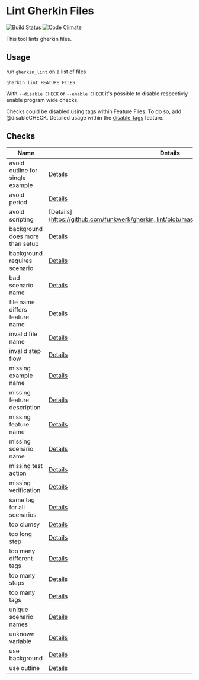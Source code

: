 # Lint Gherkin Files

[![Build Status](https://travis-ci.org/funkwerk/gherkin_lint.svg)](https://travis-ci.org/funkwerk/gherkin_lint)
[![Code Climate](https://codeclimate.com/github/funkwerk/gherkin_lint/badges/gpa.svg)](https://codeclimate.com/github/funkwerk/gherkin_lint)

This tool lints gherkin files.

## Usage

run `gherkin_lint` on a list of files

    gherkin_lint FEATURE_FILES

With `--disable CHECK` or `--enable CHECK` it's possible to disable respectivly enable program wide checks.

Checks could be disabled using tags within Feature Files. To do so, add @disableCHECK.
Detailed usage within the [disable_tags](https://github.com/funkwerk/gherkin_lint/blob/master/features/disable_tags.feature) feature.


## Checks

| Name                             | Details                                                                                                           |
| -------------------------------- | ----------------------------------------------------------------------------------------------------------------- |
| avoid outline for single example | [Details](https://github.com/funkwerk/gherkin_lint/blob/master/features/avoid_outline_for_single_example.feature) |
| avoid period                     | [Details](https://github.com/funkwerk/gherkin_lint/blob/master/features/avoid_period.feature)                     |
| avoid scripting                  | [Details](https://github.com/funkwerk/gherkin_lint/blob/master/features/avoid_scripting.feature                   |
| background does more than setup  | [Details](https://github.com/funkwerk/gherkin_lint/blob/master/features/background_does_more_than_setup.feature)  |
| background requires scenario     | [Details](https://github.com/funkwerk/gherkin_lint/blob/master/features/background_requires_scenario.feature)     |
| bad scenario name                | [Details](https://github.com/funkwerk/gherkin_lint/blob/master/features/bad_scenario_name.feature)                |
| file name differs feature name   | [Details](https://github.com/funkwerk/gherkin_lint/blob/master/features/file_name_differs_feature_name.feature)   |
| invalid file name                | [Details](https://github.com/funkwerk/gherkin_lint/blob/master/features/invalid_file_name.feature)                |
| invalid step flow                | [Details](https://github.com/funkwerk/gherkin_lint/blob/master/features/invalid_step_flow.feature)                |
| missing example name             | [Details](https://github.com/funkwerk/gherkin_lint/blob/master/features/missing_example_name.feature)             |
| missing feature description      | [Details](https://github.com/funkwerk/gherkin_lint/blob/master/features/missing_feature_description.feature)      |
| missing feature name             | [Details](https://github.com/funkwerk/gherkin_lint/blob/master/features/missing_feature_name.feature)             |
| missing scenario name            | [Details](https://github.com/funkwerk/gherkin_lint/blob/master/features/missing_scenario_name.feature)            |
| missing test action              | [Details](https://github.com/funkwerk/gherkin_lint/blob/master/features/missing_test_action.feature)              |
| missing verification             | [Details](https://github.com/funkwerk/gherkin_lint/blob/master/features/missing_verification.feature)             |
| same tag for all scenarios       | [Details](https://github.com/funkwerk/gherkin_lint/blob/master/features/same_tag_for_all_scenarios.feature)       |
| too clumsy                       | [Details](https://github.com/funkwerk/gherkin_lint/blob/master/features/too_clumsy.feature)                       |
| too long step                    | [Details](https://github.com/funkwerk/gherkin_lint/blob/master/features/too_long_step.feature)                    |
| too many different tags          | [Details](https://github.com/funkwerk/gherkin_lint/blob/master/features/too_many_different_tags.feature)          |
| too many steps                   | [Details](https://github.com/funkwerk/gherkin_lint/blob/master/features/too_many_steps.feature)                   |
| too many tags                    | [Details](https://github.com/funkwerk/gherkin_lint/blob/master/features/too_many_tags.feature)                    |
| unique scenario names            | [Details](https://github.com/funkwerk/gherkin_lint/blob/master/features/unique_scenario_names.feature)            |
| unknown variable                 | [Details](https://github.com/funkwerk/gherkin_lint/blob/master/features/unknown_variable.feature)                 |
| use background                   | [Details](https://github.com/funkwerk/gherkin_lint/blob/master/features/use_background.feature)                   |
| use outline                      | [Details](https://github.com/funkwerk/gherkin_lint/blob/master/features/use_outline.feature)                      |
